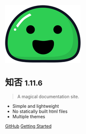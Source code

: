 ![logo](_media/icon.svg)

# 知否 <small>1.11.6</small>

> A magical documentation site.

- Simple and lightweight
- No statically built html files
- Multiple themes

[GitHub](https://github.com)
[Getting Started](#知否)

